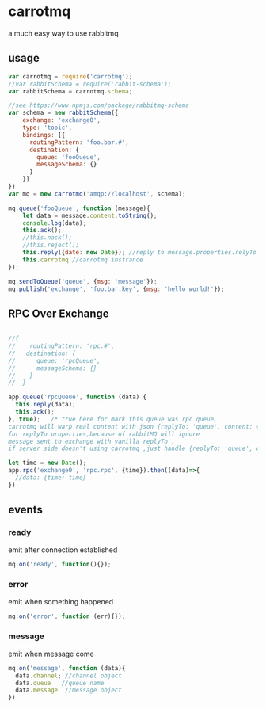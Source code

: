 # carrotmq
a much easy way to use rabbitmq

## usage
```javascript
var carrotmq = require('carrotmq');
//var rabbitSchema = require('rabbit-schema');
var rabbitSchema = carrotmq.schema;

//see https://www.npmjs.com/package/rabbitmq-schema
var schema = new rabbitSchema({
    exchange: 'exchange0',
    type: 'topic',
    bindings: [{
      routingPattern: 'foo.bar.#',
      destination: {
        queue: 'fooQueue',
        messageSchema: {}
      }
    }]
})
var mq = new carrotmq('amqp://localhost', schema);

mq.queue('fooQueue', function (message){
    let data = message.content.toString();
    console.log(data);
    this.ack();
    //this.nack();
    //this.reject();
    this.reply({date: new Date}); //reply to message.properties.relyTo
    this.carrotmq //carrotmq instrance
});

mq.sendToQueue('queue', {msg: 'message'});
mq.publish('exchange', 'foo.bar.key', {msg: 'hello world!'});
```

## RPC Over Exchange
```javascript

//{
//    routingPattern: 'rpc.#',
//   destination: {
//      queue: 'rpcQueue',
//      messageSchema: {}
//    }
//  }

app.queue('rpcQueue', function (data) {
  this.reply(data);
  this.ack();
}, true);   /* true here for mark this queue was rpc queue,
carrotmq will warp real content with json {replyTo: 'queue', content: {buffer}}
for replyTo properties,because of rabbitMQ will ignore
message sent to exchange with vanilla replyTo ,
if server side doesn't using carrotmq ,just handle {replyTo: 'queue', content: {buffer}}*/

let time = new Date();
app.rpc('exchange0', 'rpc.rpc', {time}).then((data)=>{
  //data: {time: time}
})
```

## events
### ready
emit after connection established
```javascript
mq.on('ready', function(){});
```

### error
emit when something happened
```javascript
mq.on('error', function (err){});
```

### message
emit when message come
```javascript
mq.on('message', function (data){
  data.channel; //channel object
  data.queue   //queue name
  data.message  //message object
})
```